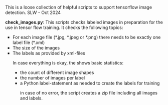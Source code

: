 <t>This is a loose collection of helpful scripts to support tensorflow image detection.</t>
SLW - Oct 2024

<p><b>check_images.py</b>: This scripts checks labeled images in preparation 
for the use in tensor flow training. It checks the following topics:</p>
<ul style="list-style-type:square;">
  <li>For each image file (*.jpg, *.jpeg or *.png) there needs to be exactly one label file (*.xml)</li>
  <li>The size of the images</li>
  <li>The labels as provided by xml-files</li> 
<p>In case everything is okay, the shows basic statistics:</p>
<ul style="list-style-type:square;">
  <li>the count of different image shapes</li>
  <li>the number of images per label</li>
  <li>a Python label-statement as needed to create the labels for training</li>
<p>in case of no error, the script creates a zip file including all images and labels.</p>
